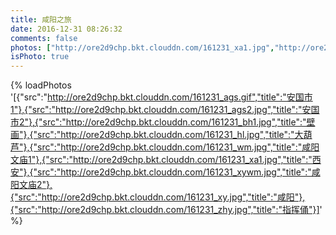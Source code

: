 ```yaml
---
title: 咸阳之旅
date: 2016-12-31 08:26:32
comments: false
photos: ["http://ore2d9chp.bkt.clouddn.com/161231_xa1.jpg","http://ore2d9chp.bkt.clouddn.com/161231_xywm.jpg","http://ore2d9chp.bkt.clouddn.com/161231_xy.jpg"]
isPhoto: true
---
```



 {% loadPhotos '[{"src":"http://ore2d9chp.bkt.clouddn.com/161231_ags.gif","title":"安国市1"},{"src":"http://ore2d9chp.bkt.clouddn.com/161231_ags2.jpg","title":"安国市2"},{"src":"http://ore2d9chp.bkt.clouddn.com/161231_bh1.jpg","title":"壁画"},{"src":"http://ore2d9chp.bkt.clouddn.com/161231_hl.jpg","title":"大葫芦"},{"src":"http://ore2d9chp.bkt.clouddn.com/161231_wm.jpg","title":"咸阳文庙1"},{"src":"http://ore2d9chp.bkt.clouddn.com/161231_xa1.jpg","title":"西安"},{"src":"http://ore2d9chp.bkt.clouddn.com/161231_xywm.jpg","title":"咸阳文庙2"},{"src":"http://ore2d9chp.bkt.clouddn.com/161231_xy.jpg","title":"咸阳"},{"src":"http://ore2d9chp.bkt.clouddn.com/161231_zhy.jpg","title":"指挥俑"}]' %}